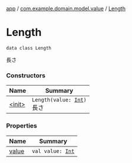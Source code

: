 [app](../../index.md) / [com.example.domain.model.value](../index.md) / [Length](./index.md)

# Length

`data class Length`

長さ

### Constructors

| Name | Summary |
|---|---|
| [&lt;init&gt;](-init-.md) | `Length(value: `[`Int`](https://kotlinlang.org/api/latest/jvm/stdlib/kotlin/-int/index.html)`)`<br>長さ |

### Properties

| Name | Summary |
|---|---|
| [value](value.md) | `val value: `[`Int`](https://kotlinlang.org/api/latest/jvm/stdlib/kotlin/-int/index.html) |
